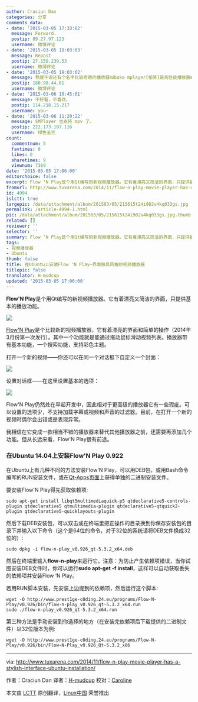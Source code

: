 ```yaml
---
author: Craciun Dan
categories: 分享
comments_data:
- date: '2015-03-05 17:33:02'
  message: Forward.
  postip: 89.27.97.123
  username: 微博评论
- date: '2015-03-05 18:03:03'
  message: Repost
  postip: 27.150.239.53
  username: 微博评论
- date: '2015-03-05 19:03:02'
  message: 我就不说还有个名字比较奇葩的播放器叫baka mplayer[偷笑]是高性能播放器mpv player的图形前端，支持主流linux发行版，主页君有兴趣可以查查
  postip: 180.98.44.61
  username: 微博评论
- date: '2015-03-06 10:45:01'
  message: 不好看，不喜欢。
  postip: 114.218.15.217
  username: you~
- date: '2015-03-06 11:20:22'
  message: SMPlayer 也支持 mpv 了。
  postip: 222.173.107.116
  username: 绿色圣光
count:
  commentnum: 5
  favtimes: 0
  likes: 0
  sharetimes: 9
  viewnum: 7369
date: '2015-03-05 17:06:00'
editorchoice: false
excerpt: Flow ‘N Play是个用Qt编写的新视频播放器。它有着漂亮又简洁的界面，只提供基本的播放功能。它是个比较新的视频播放器，2014年3月份第一次发行。其中一个功能就是能通过拖动鼠标滑动视频列表。播放器带有基本功能，一个搜索功能，支持彩色主题。
fromurl: http://www.tuxarena.com/2014/11/flow-n-play-movie-player-has-a-stylish-interface-ubuntu-installation/
id: 4994
islctt: true
largepic: /data/attachment/album/201503/05/215615t24i902v4kq033gs.jpg
permalink: /article-4994-1.html
pic: /data/attachment/album/201503/05/215615t24i902v4kq033gs.jpg.thumb.jpg
related: []
reviewer: ''
selector: ''
summary: Flow ‘N Play是个用Qt编写的新视频播放器。它有着漂亮又简洁的界面，只提供基本的播放功能。它是个比较新的视频播放器，2014年3月份第一次发行。其中一个功能就是能通过拖动鼠标滑动视频列表。播放器带有基本功能，一个搜索功能，支持彩色主题。
tags:
- 视频播放器
- Ubuntu
thumb: false
title: 在Ubuntu上安装Flow 'N Play—界面独具风格的视频播放器
titlepic: false
translator: H-mudcup
updated: '2015-03-05 17:06:00'
---
```


**Flow'N Play**是个用Qt编写的新视频播放器。它有着漂亮又简洁的界面，只提供基本的播放功能。


![](/data/attachment/album/201503/05/215615t24i902v4kq033gs.jpg)


[Flow'N Play](http://www.prest1ge-c0ding.24.eu/programme-php/app-flow_n_play.php?lang=en)是个比较新的视频播放器，它有着漂亮的界面和简单的操作（2014年3月份第一次发行）。其中一个功能就是能通过拖动鼠标滑动视频列表。播放器带有基本功能，一个搜索功能，支持彩色主题。


打开一个新的视频——你还可以在同一个对话框下自定义一个封面：


![](/data/attachment/album/201503/05/215639lfqz51oi00ocoq91.jpg)


设置对话框——在这里设置基本的选项：


![](/data/attachment/album/201503/05/215704rphoo29dppkp93w2.jpg)


Flow'N Play仍然处在早起开发中，因此相对于更高级的播放器它有一些瑕疵。可以设置的选项少，不支持加载字幕或视频和声音的过滤器。目前，在打开一个新的视频时偶尔会出错或是表现异常。


我相信在它变成一款相当不错的播放器来替代其他播放器之前，还需要再添加几个功能。但从长远来看，Flow'N Play很有前途。


### 在Ubuntu 14.04上安装Flow'N Play 0.922


在Ubuntu上有几种不同的方法安装Flow'N Play，可以用DEB包，或用Bash命令编写的RUN安装文件，或在[Qt-Apps页面](http://qt-apps.org/content/show.php/Flow+%27N+Play?content=167736)上获得单独的二进制安装文件。


要安装Flow'N Play得先获取依赖项:



```
sudo apt-get install libqt5multimediaquick-p5 qtdeclarative5-controls-plugin qtdeclarative5 qtmultimedia-plugin qtdeclarative5-qtquick2-plugin qtdeclarative5-quicklayouts-plugin

```

然后下载DEB安装包，可以双击或在终端里把正操作的目录换到你保存安装包的目录下并输入以下命令（这个是64位的命令，对于32位的系统请将DEB文件换成32位的）:



```
sudo dpkg -i flow-n-play_v0.926_qt-5.3.2_x64.deb 

```

然后在终端里输入**flow-n-play**来运行它。注意：为防止产生依赖项错误，当你试图安装DEB文件时，你可以运行**sudo apt-get -f install**，这样可以自动获取丢失的依赖项并安装Flow ‘N Play。


若用RUN脚本安装，先安装上边提到的依赖项，然后运行这个脚本:



```
wget -O http://www.prest1ge-c0ding.24.eu/programs/Flow-N-Play/v0.926/bin/flow-n-play_v0.926_qt-5.3.2_x64.run
sudo ./flow-n-play_v0.926_qt-5.3.2_x64.run

```

第三种方法是手动安装到你选择的地方（在安装完依赖项后下载提供的二进制文件）以32位版本为例:



```
wget -O http://www.prest1ge-c0ding.24.eu/programs/Flow-N-Play/v0.926/bin/Flow-N-Play_v0.926_Qt-5.3.2_x86

```



---


via: <http://www.tuxarena.com/2014/11/flow-n-play-movie-player-has-a-stylish-interface-ubuntu-installation/>


作者：Craciun Dan 译者：[H-mudcup](https://github.com/H-mudcup) 校对：[Caroline](https://github.com/carolinewuyan)


本文由 [LCTT](https://github.com/LCTT/TranslateProject) 原创翻译，[Linux中国](http://linux.cn/) 荣誉推出